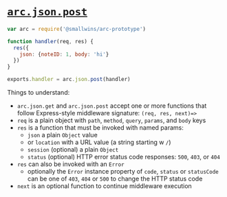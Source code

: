# <a id=arc.json.post href=#arc.json.post>`arc.json.post`</a>

```javascript
var arc = require('@smallwins/arc-prototype')

function handler(req, res) {
  res({
    json: {noteID: 1, body: 'hi'}
  })
}

exports.handler = arc.json.post(handler)
```

Things to understand:

- `arc.json.get` and `arc.json.post` accept one or more functions that follow Express-style middleware signature: `(req, res, next)=>`
- `req` is a plain object with `path`, `method`, `query`, `params`, and `body` keys
- `res` is a function that must be invoked with named params: 
  - `json` a plain `Object` value
  - or `location` with a URL value (a string starting w `/`)
  - `session` (optional) a plain `Object`
  - `status` (optional) HTTP error status code responses: `500`, `403`, or `404`
- `res` can also be invoked with an `Error`
  - optionally the `Error` instance property of `code`, `status` or `statusCode` can be one of `403`, `404` or `500` to change the HTTP status code
- `next` is an optional function to continue middleware execution
